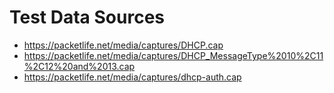 # Test Data Sources

- https://packetlife.net/media/captures/DHCP.cap
- https://packetlife.net/media/captures/DHCP_MessageType%2010%2C11%2C12%20and%2013.cap
- https://packetlife.net/media/captures/dhcp-auth.cap
